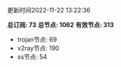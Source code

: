更新时间2022-11-22 13:22:36

**总订阅: 73**
**总节点: 1062**
**有效节点: 313**
- trojan节点: 69
- v2ray节点: 190
- ss节点: 54
